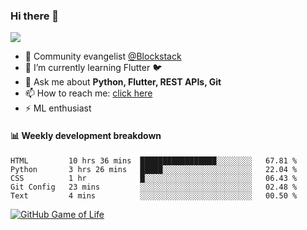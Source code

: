 ### Hi there 👋

<!--
**Aman-zishan/Aman-zishan** is a ✨ _special_ ✨ repository because its `README.md` (this file) appears on your GitHub profile.-->

![](https://github-readme-stats.vercel.app/api?username=Aman-zishan&count_private=true&theme=dark&show_icons=true)




- 🔭 Community evangelist [@Blockstack](https://www.blockstack.org/)
- 🌱 I’m currently learning Flutter :bird:
- 💬 Ask me about **Python, Flutter, REST APIs, Git**
- 📫 How to reach me: [click here](https://www.amanzishan.me)
- ⚡ ML enthusiast

#### :bar_chart: Weekly development breakdown

<!--START_SECTION:waka-->
```text
HTML         10 hrs 36 mins  █████████████████░░░░░░░░   67.81 % 
Python       3 hrs 26 mins   █████░░░░░░░░░░░░░░░░░░░░   22.04 % 
CSS          1 hr            █░░░░░░░░░░░░░░░░░░░░░░░░   06.43 % 
Git Config   23 mins         ░░░░░░░░░░░░░░░░░░░░░░░░░   02.48 % 
Text         4 mins          ░░░░░░░░░░░░░░░░░░░░░░░░░   00.50 %
```
<!--END_SECTION:waka-->

[![GitHub Game of Life](https://github4life.herokuapp.com/Aman-zishan.gif?z=6)](https://github.com/don-k-jacob)

